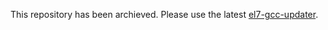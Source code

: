 This repository has been archieved. Please use the latest [el7-gcc-updater](https://github.com/abhpc/el7-gcc-updater).
